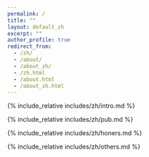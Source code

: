 ```yaml
---
permalink: /
title: ""
layout: default_zh
excerpt: ""
author_profile: true
redirect_from: 
  - /zh/
  - /about/
  - /about_zh/
  - /zh.html
  - /about.html
  - /about_zh.html
---
```

<span class='anchor' id='about-me'></span>
{% include_relative includes/zh/intro.md %}

{% include_relative includes/zh/pub.md %}

{% include_relative includes/zh/honers.md %}

{% include_relative includes/zh/others.md %}